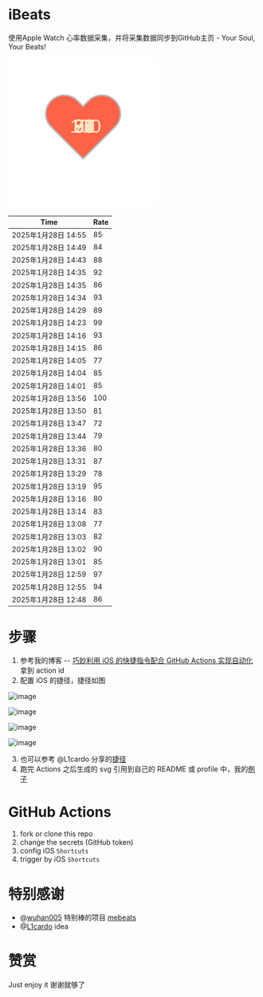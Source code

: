 # iBeats
使用Apple Watch 心率数据采集，并将采集数据同步到GitHub主页 - Your Soul, Your Beats!

![](./files/heart.svg)

<!--START_SECTION:my_heart_rate-->
| Time | Rate | 
 | ---- | ---- | 
| 2025年1月28日 14:55 | 85 |
| 2025年1月28日 14:49 | 84 |
| 2025年1月28日 14:43 | 88 |
| 2025年1月28日 14:35 | 92 |
| 2025年1月28日 14:35 | 86 |
| 2025年1月28日 14:34 | 93 |
| 2025年1月28日 14:29 | 89 |
| 2025年1月28日 14:23 | 99 |
| 2025年1月28日 14:16 | 93 |
| 2025年1月28日 14:15 | 86 |
| 2025年1月28日 14:05 | 77 |
| 2025年1月28日 14:04 | 85 |
| 2025年1月28日 14:01 | 85 |
| 2025年1月28日 13:56 | 100 |
| 2025年1月28日 13:50 | 81 |
| 2025年1月28日 13:47 | 72 |
| 2025年1月28日 13:44 | 79 |
| 2025年1月28日 13:36 | 80 |
| 2025年1月28日 13:31 | 87 |
| 2025年1月28日 13:29 | 78 |
| 2025年1月28日 13:19 | 95 |
| 2025年1月28日 13:16 | 80 |
| 2025年1月28日 13:14 | 83 |
| 2025年1月28日 13:08 | 77 |
| 2025年1月28日 13:03 | 82 |
| 2025年1月28日 13:02 | 90 |
| 2025年1月28日 13:01 | 85 |
| 2025年1月28日 12:59 | 97 |
| 2025年1月28日 12:55 | 94 |
| 2025年1月28日 12:48 | 86 |

<!--END_SECTION:my_heart_rate-->

# 步骤
1. 参考我的博客 -- [巧妙利用 iOS 的快捷指令配合 GitHub Actions 实现自动化](https://github.com/yihong0618/gitblog/issues/198) 拿到 action id
2. 配置 iOS 的捷径，捷径如图

![image](https://user-images.githubusercontent.com/15976103/122154218-0db0b480-ce97-11eb-93bb-5aec07c558dc.png)

![image](https://user-images.githubusercontent.com/15976103/122154236-186b4980-ce97-11eb-8e4b-70551a0391ae.png)

![image](https://user-images.githubusercontent.com/15976103/122154268-2d47dd00-ce97-11eb-902e-3acf292265a9.png)

![image](https://user-images.githubusercontent.com/15976103/122174055-fa144680-ceb4-11eb-9be2-3eb83cd516f7.png)

3. 也可以参考 @L1cardo 分享的[捷径](https://www.icloud.com/shortcuts/6ab6047b459c41ad822ad6b94b1c03d4)
4. 跑完 Actions 之后生成的 svg 引用到自己的 README 或 profile 中，我的[例子](https://github.com/yihong0618) 

# GitHub Actions

1. fork or clone this repo
2. change the secrets (GitHub token)
3. config iOS `Shortcuts` 
4. trigger by iOS `Shortcuts`

# 特别感谢
- @[wuhan005](https://github.com/wuhan005) 特别棒的项目 [mebeats](https://github.com/wuhan005/mebeats)
- @[L1cardo](https://github.com/L1cardo) idea

# 赞赏
Just enjoy it
谢谢就够了

